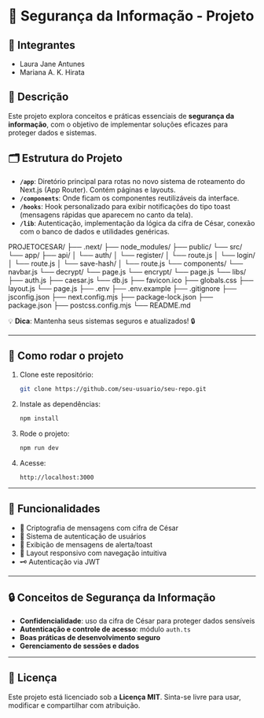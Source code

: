 # 🚀 Segurança da Informação - Projeto

## 👤 Integrantes

- Laura Jane Antunes
- Mariana A. K. Hirata

## 📖 Descrição

Este projeto explora conceitos e práticas essenciais de **segurança da informação**, com o objetivo de implementar soluções eficazes para proteger dados e sistemas.

## 🗂️ Estrutura do Projeto

- **`/app`**: Diretório principal para rotas no novo sistema de roteamento do Next.js (App Router). Contém páginas e layouts.
- **`/components`**: Onde ficam os componentes reutilizáveis da interface.
- **`/hooks`**: Hook personalizado para exibir notificações do tipo toast (mensagens rápidas que aparecem no canto da tela).
- **`/lib`**: Autenticação, implementação da lógica da cifra de César, conexão com o banco de dados e utilidades genéricas.

PROJETOCESAR/
├── .next/
├── node_modules/
├── public/
└── src/
    └── app/
        ├── api/
        │   └── auth/
        │       └── register/
        │           └── route.js
        │   └── login/
        │           └── route.js
        │   └── save-hash/
        │       └── route.js
        └── components/
            └── navbar.js
        └── decrypt/
            └── page.js
        └── encrypt/
            └── page.js
        └── libs/
            ├── auth.js
            ├── caesar.js
            └── db.js
    ├── favicon.ico
    ├── globals.css
    ├── layout.js
    └── page.js
├── .env
├── .env.example
├── .gitignore
├── jsconfig.json
├── next.config.mjs
├── package-lock.json
├── package.json
├── postcss.config.mjs
└── README.md

💡 **Dica**: Mantenha seus sistemas seguros e atualizados! 🔒

---

## 🚧 Como rodar o projeto

1. Clone este repositório:

   ```bash
   git clone https://github.com/seu-usuario/seu-repo.git
   ```
2. Instale as dependências:

   ```bash
   npm install
   ```
3. Rode o projeto:

   ```bash
   npm run dev
   ```
4. Acesse:

   ```
   http://localhost:3000
   ```

---

## 🎯 Funcionalidades

- 🔐 Criptografia de mensagens com cifra de César
- 🔑 Sistema de autenticação de usuários
- 📢 Exibição de mensagens de alerta/toast
- 🧩 Layout responsivo com navegação intuitiva
- 🗝 Autenticação via JWT

---

## 🔒 Conceitos de Segurança da Informação

- **Confidencialidade**: uso da cifra de César para proteger dados sensíveis
- **Autenticação e controle de acesso**: módulo `auth.ts`
- **Boas práticas de desenvolvimento seguro**
- **Gerenciamento de sessões e dados**

---

## 📄 Licença

Este projeto está licenciado sob a **Licença MIT**.
Sinta-se livre para usar, modificar e compartilhar com atribuição.
